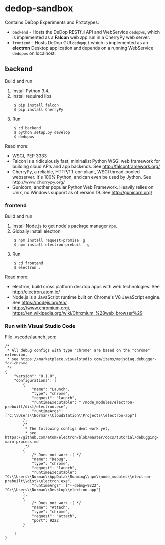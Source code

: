 # dedop-sandbox

Contains DeDop Experiments and Prototypes:

* ``backend`` -  Hosts the DeDop RESTful API and WebService ``dedopws``, which is implemented as a **Falcon** web app 
  run in a CherryPy web server.
* ``frontend`` -  Hosts DeDop GUI ``dedopgui`` which is implemented as an **electron** Desktop application and depends on 
  a running WebService ``dedopws`` on localhost.

## backend

Build and run

1. Install Python 3.4.
2. Install required libs
```
    $ pip install falcon
    $ pip install CherryPy
```
3. Run
```
    $ cd backend
    $ python setup.py develop
    $ dedopws
```
Read more:

* WSGI, PEP 3333
* Falcon is a ridiculously fast, minimalist Python WSGI web framework for building cloud APIs and app backends.
  See http://falconframework.org/
* CherryPy, a reliable, HTTP/1.1-compliant, WSGI thread-pooled webserver. It's 100% Python, and can even be used by Jython.
  See http://www.cherrypy.org/
* Gunicorn, another popular Python Web Framework. Heavily relies on Unix, no Windows support as of version 19.
  See http://gunicorn.org/

### frontend

Build and run

1. Install Node.js to get node's package manager ``npm``.
2. Globally install electron
```
    $ npm install request-promise -g
    $ npm install electron-prebuilt -g
```
3. Run
```
    $ cd frontend
    $ electron .
```
Read more:

* electron, build cross platform desktop apps with web technologies.
  See http://electron.atom.io/
* Node.js is a JavaScript runtime built on Chrome's V8 JavaScript engine.
  See https://nodejs.org/en/
* https://www.chromium.org/, https://en.wikipedia.org/wiki/Chromium_%28web_browser%29




### Run with Visual Studio Code

File .vscode/launch.json:

```
/*
 * All debug configs with type "chrome" are based on the "chrome" extension,
 * see https://marketplace.visualstudio.com/items/msjsdiag.debugger-for-chrome
 */
{
    "version": "0.1.0",
    "configurations": [
        {
            "name": "Launch",
            "type": "chrome",
            "request": "launch",
            "runtimeExecutable": "./node_modules/electron-prebuilt/dist/electron.exe",
            "runtimeArgs": ["C:\\Users\\Norman\\CloudStation\\Projects\\electron-app"]
        },
        /*
         * The following configs dont work yet, 
         * see https://github.com/atom/electron/blob/master/docs/tutorial/debugging-main-process.md
         */
        {
            /* Does not work :( */
            "name": "Debug",
            "type": "chrome",
            "request": "launch",
            "runtimeExecutable": "C:\\Users\\Norman\\AppData\\Roaming\\npm\\node_modules\\electron-prebuilt\\dist\\electron.exe",
            "runtimeArgs": ["--debug=9222", "C:\\Users\\Norman\\Desktop\\electron-app"]
        },
        {
            /* Does not work :( */
            "name": "Attach",
            "type": "chrome",
            "request": "attach",
            "port": 9222
        }

    ]
}
```


